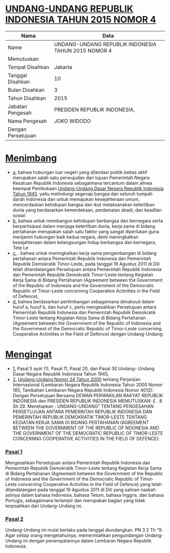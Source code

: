 # [UNDANG-UNDANG REPUBLIK INDONESIA TAHUN 2015 NOMOR 4](http://example.org/legal/document/uu/2015/4)

| Nama | Data |
| ------ | ----- |
|Name|UNDANG-UNDANG REPUBLIK INDONESIA TAHUN 2015 NOMOR 4|
|Memutuskan||
|Tempat Disahkan|Jakarta|
|Tanggal Disahkan|10|
|Bulan Disahkan|3|
|Tahun Disahkan|2015|
|Jabatan Pengesah|PRESIDEN REPUBLIK INDONESIA,|
|Nama Pengesah|JOKO WIDODO|
|Dengan Persetujuan||
# [Menimbang](http://example.org/legal/document/uu/2015/4/menimbang)

* [a.](http://example.org/legal/document/uu/2015/4/menimbang/point/a) bahwa hubungan luar negeri yang dilandasi politik bebas aktif merupakan salah satu perwujudan dari tujuan Pemerintah Negara Kesatuan Republik Indonesia sebagaimana tercantum dalam alinea keempat Pembukaan [Undang-Undang Dasar Negara Republik Indonesia Tahun 1945](http://example.org/legal/document/uu), yaitu melindungi segenap bangsa dan seluruh tumpah darah Indonesia dan untuk memajukan kesejahteraan umum, mencerdaskan kehidupan bangsa dan ikut melaksanakan ketertiban dunia yang berdasarkan kemerdekaan, perdamaian abadi, dan keadilan sosial:
* [b.](http://example.org/legal/document/uu/2015/4/menimbang/point/b) bahwa untuk membangun kehidupan berbangsa dan bernegara serta berpartisipasi dalam menjaga ketertiban dunia, kerja sama di bidang pertahanan merupakan salah satu faktor yang sangat diperlukan guna menjamin hubungan baik kedua negara, demi meningkatkan kesejahteraan dalam kelangsungan hidup berbangsa dan bernegara, Tete Le
* [c.](http://example.org/legal/document/uu/2015/4/menimbang/point/c) . bahwa untuk meningkatkan kerja sama pengembangan di bidang pertahanan antara Pemerintah Republik Indonesia dan Pemerintah Republik Demokratik Timor-Leste, pada tanggal 19 Agustus 2011 di Dili telah ditandatangani Persetujuan antara Pemerintah Republik Indonesia dan Pemerintah Republik Demokratik Timor-Leste tentang Kegiatan Kerja Sama di Bidang Pertahanan (Agreement between the Government of the Republic of Indonesia and the Government of the Democratic Republic of Timor-Leste concerning Cooperative Actinittes in the Field of Defence),
* [d.](http://example.org/legal/document/uu/2015/4/menimbang/point/d) bahwa berdasarkan pertimbangan sebagaimana dimaksud dalam huruf a, huruf b, dan huruf c, perlu mengesahkan Persetujuan antara Pemerintah Republik Indonesia dan Pemerintah Republik Demokratik Timor-Leste tentang Kegiatan Kerja Sama di Bidang Pertahanan (Agreement between the Government of the Republic of Indonesia and the Government of the Democratic Republic of Timor-Leste concerning Cooperative Actinittes in the Field of Defence) dengan Undang-Undang:
# [Mengingat](http://example.org/legal/document/uu/2015/4/mengingat)

* [1.](http://example.org/legal/document/uu/2015/4/mengingat/point/0001) Pasal 5 ayat (1), Pasal 11, Pasal 20, dan Pasal 30 Undang- Undang Dasar Negara Republik Indonesia Tahun 1945,
* [2.](http://example.org/legal/document/uu/2015/4/mengingat/point/0002) [Undang-Undang Nomor 24 Tahun 2000](http://example.org/legal/document/uu/2000/24) tentang Perjanjian Internasional (Lembaran Negara Republik Indonesia Tahun 2000 Nomor 185, Tambahan Lembaran Negara Republik Indonesia Nomor 4012): Dengan Persetujuan Bersama DEWAN PERWAKILAN RAKYAT REPUBLIK INDONESIA dan PRESIDEN REPUBLIK INDONESIA MEMUTUSKAN: £ . 8 Sh 29. Menetapkan : UNDANG-UNDANG” TENTANG PENGESAHAN PERSETUJUAN ANTARA PEMERINTAH REPUBLIK INDONESIA DAN PEMERINTAH REPUBLIK DEMOKRATIK TIMOR-LESTE TENTANG KEGIATAN KERJA SAMA DI BIDANG PERTAHANAN (AGREEMENT BETWEEN THE GOVERNMENT OF THE REPUBLIC OF NDONESIA AND THE GOVERNMENT OF THE DEMOCRATIC REPUBLIC OF TIMOR-LESTE CONCERNNG COOPERATIVE ACTIVITIES IN THE FIELD OF DEFENCE).

### [Pasal 1](http://example.org/legal/document/uu/2015/4/pasal/0001)
Mengesahkan Persetujuan antara Pemerintah Republik Indonesia dan Pemerintah Republik Demokratik Timor-Leste tentang Kegiatan Kerja Sama di Bidang Pertahanan (Agreement between the Government of the Republic of Indonesia and the Government of the Democratic Republic of Timor-Leste concerning Cooperative Activities in the Field of Defence) yang telah ditandatangani pada tanggal 19 Agustus 2011 di Dili yang salinan naskah aslinya dalam bahasa Indonesia, bahasa Tetum, bahasa Inggris, dan bahasa Portugis, sebagaimana terlampir dan merupakan bagian yang tidak terpisahkan dari Undang-Undang ini.


### [Pasal 2](http://example.org/legal/document/uu/2015/4/pasal/0002)
Undang-Undang ini mulai berlaku pada tanggal diundangkan. PN 3 2 Th “9. Agar setiap orang mengetahuinya, memerintahkan pengundangan Undang-Undang ini dengan penempatannya dalam Lembaran Negara Republik Indonesia.
